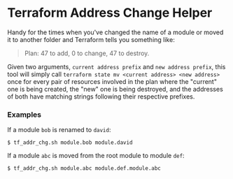 # Terraform Address Change Helper

Handy for the times when you've changed the name of a module or moved it to another folder
and Terraform tells you something like:

> Plan: 47 to add, 0 to change, 47 to destroy.

Given two arguments, `current address prefix` and `new address prefix`, this tool will simply
call `terraform state mv <current address> <new address>` once for every pair of resources
involved in the plan where the "current" one is being created, the "new" one is being destroyed,
and the addresses of both have matching strings following their respective prefixes.

### Examples

If a module `bob` is renamed to `david`:

    $ tf_addr_chg.sh module.bob module.david

If a module `abc` is moved from the root module to module `def`:

    $ tf_addr_chg.sh module.abc module.def.module.abc
